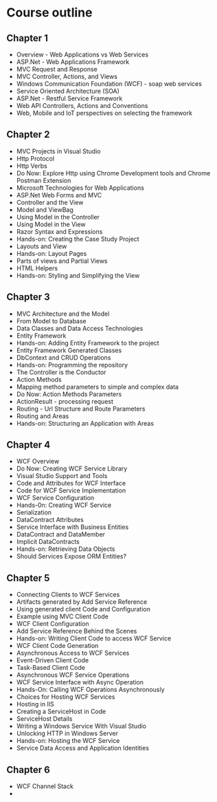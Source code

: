 # Course outline #

## Chapter 1 ##
* Overview - Web Applications vs Web Services
* ASP.Net - Web Applications Framework
* MVC Request and Response
* MVC Controller, Actions, and Views
* Windows Communication Foundation (WCF) - soap web services
* Service Oriented Architecture (SOA)
* ASP.Net - Restful Service Framework
* Web API Controllers, Actions and Conventions
* Web, Mobile and IoT perspectives on selecting the framework

## Chapter 2 ##
* MVC Projects in Visual Studio
* Http Protocol
* Http Verbs
* Do Now: Explore Http using Chrome Development tools and Chrome Postman Extension
* Microsoft Technologies for Web Applications
* ASP.Net Web Forms and MVC
* Controller and the View
* Model and ViewBag
* Using Model in the Controller
* Using Model in the View
* Razor Syntax and Expressions
* Hands-on: Creating the Case Study Project
* Layouts and View
* Hands-on: Layout Pages
* Parts of views and Partial Views
* HTML Helpers
* Hands-on: Styling and Simplifying the View

## Chapter 3 ##
* MVC Architecture and the Model
* From Model to Database
* Data Classes and Data Access Technologies
* Entity Framework
* Hands-on: Adding Entity Framework to the project
* Entity Framework Generated Classes
* DbContext and CRUD Operations
* Hands-on: Programming the repository
* The Controller is the Conductor
* Action Methods
* Mapping method parameters to simple and complex data
* Do Now: Action Methods Parameters
* ActionResult - processing request
* Routing - Url Structure and Route Parameters
* Routing and Areas
* Hands-on: Structuring an Application with Areas

## Chapter 4 ##
* WCF Overview
* Do Now: Creating WCF Service Library
* Visual Studio Support and Tools
* Code and Attributes for WCF Interface
* Code for WCF Service Implementation
* WCF Service Configuration
* Hands-0n: Creating WCF Service
* Serialization
* DataContract Attributes
* Service Interface with Business Entities
* DataContract and DataMember
* Implicit DataContracts
* Hands-on: Retrieving Data Objects
* Should Services Expose ORM Entities?

## Chapter 5 ##
* Connecting Clients to WCF Services
* Artifacts generated by Add Service Reference
* Using generated client Code and Configuration
* Example using MVC Client Code
* WCF Client Configuration
* Add Service Reference Behind the Scenes
* Hands-on: Writing Client Code to access WCF Service
* WCF Client Code Generation
* Asynchronous Access to WCF Services
* Event-Driven Client Code
* Task-Based Client Code
* Asynchronous WCF Service Operations
* WCF Service Interface with Async Operation
* Hands-On: Calling WCF Operations Asynchronously
* Choices for Hosting WCF Services
* Hosting in IIS
* Creating a ServiceHost in Code
* ServiceHost Details
* Writing a Windows Service With Visual Studio
* Unlocking HTTP in Windows Server
* Hands-on: Hosting the WCF Service
* Service Data Access and Application Identities

## Chapter 6 ##
* WCF Channel Stack
* 

